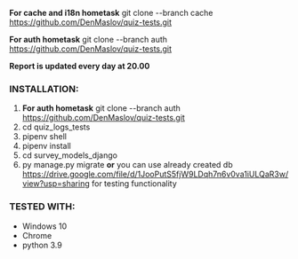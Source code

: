 **For cache and i18n hometask**  git clone --branch cache  https://github.com/DenMaslov/quiz-tests.git 

**For auth hometask**  git clone --branch auth  https://github.com/DenMaslov/quiz-tests.git 

**Report is updated every day at 20.00**

### INSTALLATION:
1. **For auth hometask**  git clone --branch auth  https://github.com/DenMaslov/quiz-tests.git
2. cd quiz_logs_tests
3. pipenv shell
4. pipenv install
5. cd survey_models_django
6. py manage.py migrate **or** you can use already created db https://drive.google.com/file/d/1JooPutS5fjW9LDqh7n6v0va1iULQaR3w/view?usp=sharing for testing functionality


### TESTED WITH:
* Windows 10
* Chrome
* python 3.9
